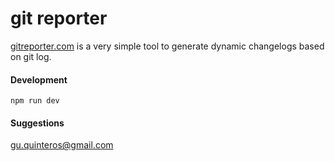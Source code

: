 # git reporter


[gitreporter.com](https://gitreporter.com) is a very simple tool to generate dynamic changelogs based on git log.


#### Development
```
npm run dev
```

#### Suggestions

gu.quinteros@gmail.com

